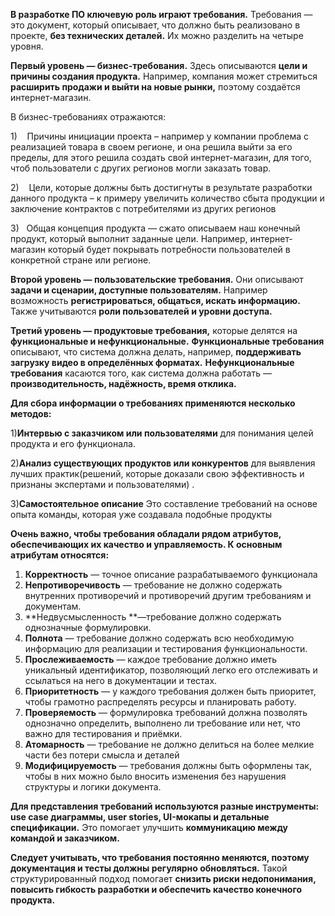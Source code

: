 **В разработке ПО ключевую роль играют требования.** Требования — это документ, который описывает, что должно быть реализовано в проекте, **без технических деталей.** Их можно разделить на четыре уровня.

**Первый уровень — бизнес-требования.** Здесь описываются **цели и причины создания продукта.** Например, компания может стремиться **расширить продажи и выйти на новые рынки,** поэтому создаётся интернет-магазин. 

В бизнес-требованиях отражаются:

1)    Причины инициации проекта – например у компании проблема с реализацией товара в своем регионе, и она решила выйти за его пределы, для этого решила создать свой интернет-магазин, для того, чтоб пользователи с других регионов могли заказать товар.

2)    Цели, которые должны быть достигнуты в результате разработки данного продукта – к примеру увеличить количество сбыта продукции и заключение контрактов с потребителями из других регионов

3)   Общая концепция продукта — сжато описываем наш конечный продукт, который выполнит заданные цели. Например, интернет-магазин который будет покрывать потребности пользователей в конкретной стране или регионе.

**Второй уровень — пользовательские требования.** Они описывают **задачи и сценарии, доступные пользователям.** Например возможность **регистрироваться, общаться, искать информацию.** Также учитываются **роли пользователей и уровни доступа.**

**Третий уровень — продуктовые требования,** которые делятся на **функциональные и нефункциональные.** **Функциональные требования** описывают, что система должна делать, например, **поддерживать загрузку видео в определённых форматах.** **Нефункциональные требования** касаются того, как система должна работать — **производительность, надёжность, время отклика.**

**Для сбора информации о требованиях применяются несколько методов:**

1)**Интервью с заказчиком или пользователями** для понимания целей продукта и его функционала.

2)**Анализ существующих продуктов или конкурентов** для выявления лучших практик(решений, которые доказали свою эффективность и признаны экспертами и пользователями) .

3)**Самостоятельное описание**
Это составление требований на основе опыта команды, которая уже создавала подобные продукты

**Очень важно, чтобы требования обладали рядом атрибутов, обеспечивающих их качество и управляемость. К основным атрибутам относятся:**

1. **Корректность** — точное описание разрабатываемого функционала
2. **Непротиворечивость** — требование не должно содержать внутренних противоречий и противоречий другим требованиям и документам.
3. **Недвусмысленность **—требование должно содержать однозначные формулировки.
4. **Полнота** — требование должно содержать всю необходимую информацию для реализации и тестирования функциональности.
5. **Прослеживаемость** — каждое требование должно иметь уникальный идентификатор, позволяющий легко его отслеживать и ссылаться на него в документации и тестах.
6. **Приоритетность** — у каждого требования должен быть приоритет, чтобы грамотно распределять ресурсы и планировать работу.
7. **Проверяемость** — формулировка требований должна позволять однозначно определить, выполнено ли требование или нет, что важно для тестирования и приёмки.
8. **Атомарность** — требование не должно делиться на более мелкие части без потери смысла и деталей
9. **Модифицируемость** — требования должны быть оформлены так, чтобы в них можно было вносить изменения без нарушения структуры и логики документа.

**Для представления требований используются разные инструменты:** **use case диаграммы, user stories, UI-мокапы и детальные спецификации.** Это помогает улучшить **коммуникацию между командой и заказчиком.**

**Следует учитывать, что требования постоянно меняются, поэтому документация и тесты должны регулярно обновляться.** Такой структурированный подход помогает **снизить риски недопонимания, повысить гибкость разработки и обеспечить качество конечного продукта.**

